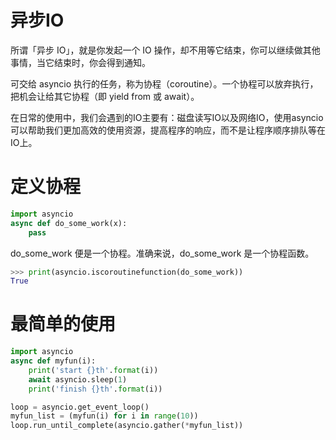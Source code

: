 # 异步IO
所谓「异步 IO」，就是你发起一个 IO 操作，却不用等它结束，你可以继续做其他事情，当它结束时，你会得到通知。

可交给 asyncio 执行的任务，称为协程（coroutine）。一个协程可以放弃执行，把机会让给其它协程（即 yield from 或 await）。

在日常的使用中，我们会遇到的IO主要有：磁盘读写IO以及网络IO，使用asyncio可以帮助我们更加高效的使用资源，提高程序的响应，而不是让程序顺序排队等在IO上。

# 定义协程
```python
import asyncio
async def do_some_work(x):
    pass
```
do_some_work 便是一个协程。准确来说，do_some_work 是一个协程函数。
```python
>>> print(asyncio.iscoroutinefunction(do_some_work))
True
```

# 最简单的使用
```python
import asyncio
async def myfun(i):
    print('start {}th'.format(i))
    await asyncio.sleep(1)
    print('finish {}th'.format(i))

loop = asyncio.get_event_loop()
myfun_list = (myfun(i) for i in range(10))
loop.run_until_complete(asyncio.gather(*myfun_list))
```
